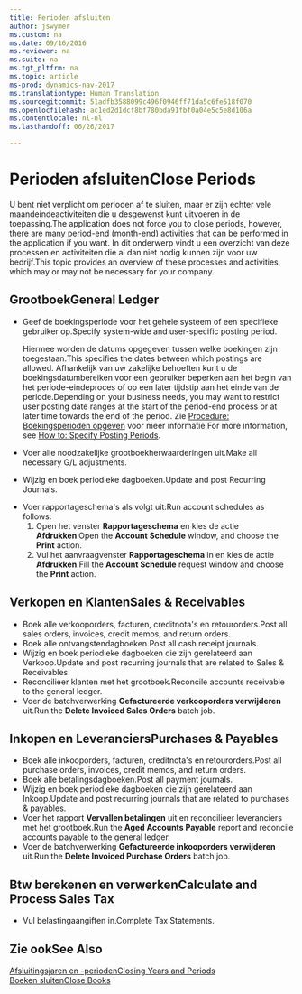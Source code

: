 ```yaml
---
title: Perioden afsluiten
author: jswymer
ms.custom: na
ms.date: 09/16/2016
ms.reviewer: na
ms.suite: na
ms.tgt_pltfrm: na
ms.topic: article
ms-prod: dynamics-nav-2017
ms.translationtype: Human Translation
ms.sourcegitcommit: 51adfb3588099c496f0946ff71da5c6fe518f070
ms.openlocfilehash: ac1ed2d1dcf8bf780bda91fbf0a04e5c5e8d106a
ms.contentlocale: nl-nl
ms.lasthandoff: 06/26/2017

---
```

# <a name="close-periods"></a><span data-ttu-id="3d394-102">Perioden afsluiten</span><span class="sxs-lookup"><span data-stu-id="3d394-102">Close Periods</span></span>
<span data-ttu-id="3d394-103">U bent niet verplicht om perioden af te sluiten, maar er zijn echter vele maandeindeactiviteiten die u desgewenst kunt uitvoeren in de toepassing.</span><span class="sxs-lookup"><span data-stu-id="3d394-103">The application does not force you to close periods, however, there are many period-end (month-end) activities that can be performed in the application if you want.</span></span> <span data-ttu-id="3d394-104">In dit onderwerp vindt u een overzicht van deze processen en activiteiten die al dan niet nodig kunnen zijn voor uw bedrijf.</span><span class="sxs-lookup"><span data-stu-id="3d394-104">This topic provides an overview of these processes and activities, which may or may not be necessary for your company.</span></span>

## <a name="general-ledger"></a><span data-ttu-id="3d394-105">Grootboek</span><span class="sxs-lookup"><span data-stu-id="3d394-105">General Ledger</span></span>
* <span data-ttu-id="3d394-106">Geef de boekingsperiode voor het gehele systeem of een specifieke gebruiker op.</span><span class="sxs-lookup"><span data-stu-id="3d394-106">Specify system-wide and user-specific posting period.</span></span>

    <span data-ttu-id="3d394-107">Hiermee worden de datums opgegeven tussen welke boekingen zijn toegestaan.</span><span class="sxs-lookup"><span data-stu-id="3d394-107">This specifies the dates between which postings are allowed.</span></span> <span data-ttu-id="3d394-108">Afhankelijk van uw zakelijke behoeften kunt u de boekingsdatumbereiken voor een gebruiker beperken aan het begin van het periode-eindeproces of op een later tijdstip aan het einde van de periode.</span><span class="sxs-lookup"><span data-stu-id="3d394-108">Depending on your business needs, you may want to restrict user posting date ranges at the start of the period-end process or at later time towards the end of the period.</span></span> <span data-ttu-id="3d394-109">Zie [Procedure: Boekingsperioden opgeven](finance-setup-how-specify-posting-periods.md) voor meer informatie.</span><span class="sxs-lookup"><span data-stu-id="3d394-109">For more information, see [How to: Specify Posting Periods](finance-setup-how-specify-posting-periods.md).</span></span>
* <span data-ttu-id="3d394-110">Voer alle noodzakelijke grootboekherwaarderingen uit.</span><span class="sxs-lookup"><span data-stu-id="3d394-110">Make all necessary G/L adjustments.</span></span>
* <span data-ttu-id="3d394-111">Wijzig en boek periodieke dagboeken.</span><span class="sxs-lookup"><span data-stu-id="3d394-111">Update and post Recurring Journals.</span></span>
<!--* Process Consolidations-->
* <span data-ttu-id="3d394-112">Voer rapportageschema's als volgt uit:</span><span class="sxs-lookup"><span data-stu-id="3d394-112">Run account schedules as follows:</span></span>
  1. <span data-ttu-id="3d394-113">Open het venster **Rapportageschema** en kies de actie **Afdrukken**.</span><span class="sxs-lookup"><span data-stu-id="3d394-113">Open the **Account Schedule** window, and choose the **Print** action.</span></span>
  2. <span data-ttu-id="3d394-114">Vul het aanvraagvenster **Rapportageschema** in en kies de actie **Afdrukken**.</span><span class="sxs-lookup"><span data-stu-id="3d394-114">Fill the **Account Schedule** request window and choose the **Print** action.</span></span>

## <a name="sales--receivables"></a><span data-ttu-id="3d394-115">Verkopen en Klanten</span><span class="sxs-lookup"><span data-stu-id="3d394-115">Sales & Receivables</span></span>
* <span data-ttu-id="3d394-116">Boek alle verkooporders, facturen, creditnota's en retourorders.</span><span class="sxs-lookup"><span data-stu-id="3d394-116">Post all sales orders, invoices, credit memos, and return orders.</span></span>
* <span data-ttu-id="3d394-117">Boek alle ontvangstendagboeken.</span><span class="sxs-lookup"><span data-stu-id="3d394-117">Post all cash receipt journals.</span></span>
* <span data-ttu-id="3d394-118">Wijzig en boek periodieke dagboeken die zijn gerelateerd aan Verkoop.</span><span class="sxs-lookup"><span data-stu-id="3d394-118">Update and post recurring journals that are related to Sales & Receivables.</span></span>
* <span data-ttu-id="3d394-119">Reconcilieer klanten met het grootboek.</span><span class="sxs-lookup"><span data-stu-id="3d394-119">Reconcile accounts receivable to the general ledger.</span></span>
* <span data-ttu-id="3d394-120">Voer de batchverwerking **Gefactureerde verkooporders verwijderen** uit.</span><span class="sxs-lookup"><span data-stu-id="3d394-120">Run the **Delete Invoiced Sales Orders** batch job.</span></span>

## <a name="purchases--payables"></a><span data-ttu-id="3d394-121">Inkopen en Leveranciers</span><span class="sxs-lookup"><span data-stu-id="3d394-121">Purchases & Payables</span></span>
* <span data-ttu-id="3d394-122">Boek alle inkooporders, facturen, creditnota's en retourorders.</span><span class="sxs-lookup"><span data-stu-id="3d394-122">Post all purchase orders, invoices, credit memos, and return orders.</span></span>
* <span data-ttu-id="3d394-123">Boek alle betalingsdagboeken.</span><span class="sxs-lookup"><span data-stu-id="3d394-123">Post all payment journals.</span></span>
* <span data-ttu-id="3d394-124">Wijzig en boek periodieke dagboeken die zijn gerelateerd aan Inkoop.</span><span class="sxs-lookup"><span data-stu-id="3d394-124">Update and post recurring journals that are related to purchases & payables.</span></span>
* <span data-ttu-id="3d394-125">Voer het rapport **Vervallen betalingen** uit en reconcilieer leveranciers met het grootboek.</span><span class="sxs-lookup"><span data-stu-id="3d394-125">Run the **Aged Accounts Payable** report and reconcile accounts payable to the general ledger.</span></span>
* <span data-ttu-id="3d394-126">Voer de batchverwerking **Gefactureerde inkooporders verwijderen** uit.</span><span class="sxs-lookup"><span data-stu-id="3d394-126">Run the **Delete Invoiced Purchase Orders** batch job.</span></span>

<!-- ### Fixed Assets
* Post all maintenance costs have been posted through the fixed asset journals or invoices.
* Post adjustments.
* Post appreciation.
* Post depreciation.
* Update and post the recurring fixed asset journal.-->

<!--### Intercompany
* Process Intercompany Postings.-->

## <a name="calculate-and-process-sales-tax"></a><span data-ttu-id="3d394-127">Btw berekenen en verwerken</span><span class="sxs-lookup"><span data-stu-id="3d394-127">Calculate and Process Sales Tax</span></span>
*  <span data-ttu-id="3d394-128">Vul belastingaangiften in.</span><span class="sxs-lookup"><span data-stu-id="3d394-128">Complete Tax Statements.</span></span>

## <a name="see-also"></a><span data-ttu-id="3d394-129">Zie ook</span><span class="sxs-lookup"><span data-stu-id="3d394-129">See Also</span></span>
[<span data-ttu-id="3d394-130">Afsluitingsjaren en -perioden</span><span class="sxs-lookup"><span data-stu-id="3d394-130">Closing Years and Periods</span></span>](year-close-years-periods.md)  
[<span data-ttu-id="3d394-131">Boeken sluiten</span><span class="sxs-lookup"><span data-stu-id="3d394-131">Close Books</span></span>](year-close-books.md)

